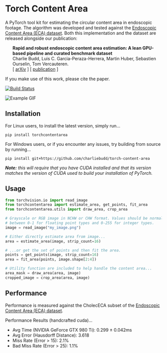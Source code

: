# Torch Content Area
A PyTorch tool kit for estimating the circular content area in endoscopic footage. The algorithm was developed and tested against the [Endoscopic Content Area (ECA) dataset](https://github.com/charliebudd/eca-dataset). Both this implementation and the dataset are released alongside our publication:

<ul><b>Rapid and robust endoscopic content area estimation: A lean GPU-based pipeline and curated benchmark dataset</b><br>
    Charlie Budd, Luis C. Garcia-Peraza-Herrera, Martin Huber, Sebastien Ourselin, Tom Vercauteren.<br>
    [ <a href="https://arxiv.org/abs/2210.14771">arXiv</a> ] 
    [ <a href="https://doi.org/10.1080/21681163.2022.2156393">publication</a> ]
</ul>

If you make use of this work, please cite the paper.

[![Build Status](https://github.com/charliebudd/torch-content-area/actions/workflows/build.yml/badge.svg)](https://github.com/charliebudd/torch-content-area/actions/workflows/build.yml)

![Example GIF](example.gif?raw=true)

## Installation
For Linux users, to install the latest version, simply run...
```
pip install torchcontentarea
```
For Windows users, or if you encounter any issues, try building from source by running...
```
pip install git+https://github.com/charliebudd/torch-content-area
```
***Note:*** *this will require that you have CUDA installed and that its version matches the version of CUDA used to build your installation of PyTorch.*

## Usage
```python
from torchvision.io import read_image
from torchcontentarea import estimate_area, get_points, fit_area
from torchcontentarea.utils import draw_area, crop_area

# Grayscale or RGB image in NCHW or CHW format. Values should be normalised 
# between 0-1 for floating point types and 0-255 for integer types.
image = read_image("my_image.png")

# Either directly estimate area from image...
area = estimate_area(image, strip_count=16)

# ...or get the set of points and then fit the area.
points = get_points(image, strip_count=16)
area = fit_area(points, image.shape[2:4])

# Utility function are included to help handle the content area...
area_mask = draw_area(area, image)
cropped_image = crop_area(area, image)
```

## Performance
Performance is measured against the CholecECA subset of the [Endoscopic Content Area (ECA) dataset](https://github.com/charliebudd/eca-dataset).
<!-- performance stats start -->

Performance Results (handcrafted cuda)...
- Avg Time (NVIDIA GeForce GTX 980 Ti): 0.299 ± 0.042ms
- Avg Error (Hausdorff Distance): 3.618
- Miss Rate (Error > 15): 2.1%
- Bad Miss Rate (Error > 25): 1.1% 
<!-- performance stats end -->

